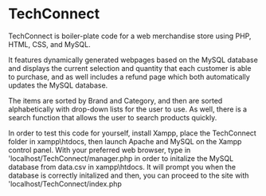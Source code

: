 # TechConnect

TechConnect is boiler-plate code for a web merchandise store using PHP, HTML, CSS, and MySQL.

It features dynamically generated webpages based on the MySQL database and displays the current selection and quantity that each customer is able to purchase, and as well includes a refund page which both automatically updates the MySQL database.

The items are sorted by Brand and Category, and then are sorted alphabetically with drop-down lists for the user to use. As well, there is a search function that allows the user to search products quickly.

In order to test this code for yourself, install Xampp, place the TechConnect folder in xampp\htdocs, then launch Apache and MySQL on the Xampp control panel. With your preferred web browser, type in 'localhost/TechConnect/manager.php in order to initalize the MySQL database from data.csv in xampp\htdocs. It will prompt you when the database is correctly initalized and then, you can proceed to the site with 'localhost/TechConnect/index.php
